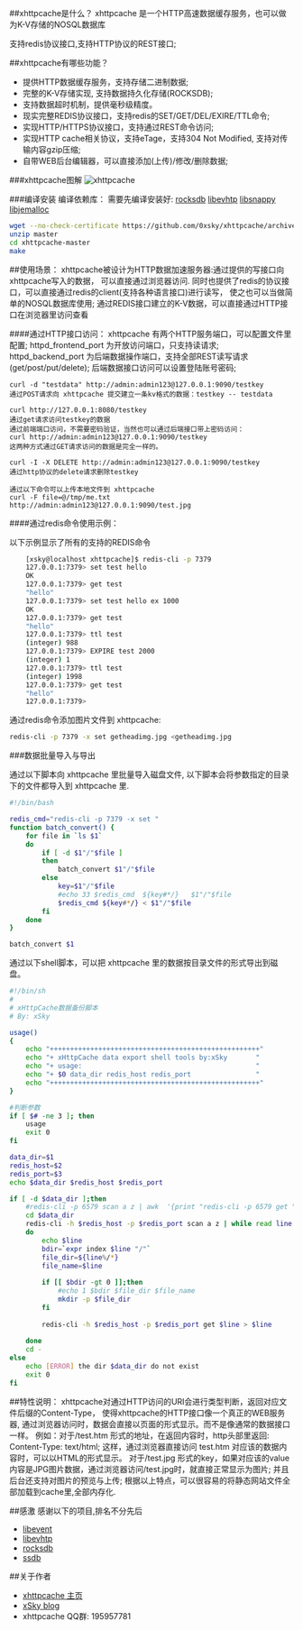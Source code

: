 
##xhttpcache是什么？
xhttpcache 是一个HTTP高速数据缓存服务，也可以做为K-V存储的NOSQL数据库

支持redis协议接口,支持HTTP协议的REST接口;

##xhttpcache有哪些功能？
* 提供HTTP数据缓存服务，支持存储二进制数据; 
* 完整的K-V存储实现,  支持数据持久化存储(ROCKSDB); 
* 支持数据超时机制，提供毫秒级精度。
* 现实完整REDIS协议接口，支持redis的SET/GET/DEL/EXIRE/TTL命令;
* 实现HTTP/HTTPS协议接口，支持通过REST命令访问;
* 实现HTTP cache相关协议，支持eTage，支持304 Not Modified, 支持对传输内容gzip压缩;
* 自带WEB后台编辑器，可以直接添加(上传)/修改/删除数据;
    
###xhttpcache图解
![xhttpcache](http://xhttpcache.0xsky.com/images/plans.png)


###编译安装
编译依赖库：
需要先编译安装好:
  [rocksdb](https://github.com/facebook/rocksdb)
  [libevhtp](https://github.com/ellzey/libevhtp)
  [libsnappy](https://github.com/google/snappy)
  [libjemalloc](http://jemalloc.net/)
  
```bash
wget --no-check-certificate https://github.com/0xsky/xhttpcache/archive/master.zip
unzip master
cd xhttpcache-master
make
``` 

##使用场景：
xhttpcache被设计为HTTP数据加速服务器:通过提供的写接口向xhttpcache写入的数据，
可以直接通过浏览器访问.
同时也提供了redis的协议接口，可以直接通过redis的client(支持各种语言接口)进行读写，
使之也可以当做简单的NOSQL数据库使用;
通过REDIS接口建立的K-V数据，可以直接通过HTTP接口在浏览器里访问查看
    
####通过HTTP接口访问：
xhttpcache 有两个HTTP服务端口，可以配置文件里配置;
httpd_frontend_port 为开放访问端口，只支持读请求;
httpd_backend_port  为后端数据操作端口，支持全部REST读写请求(get/post/put/delete);
后端数据接口访问可以设置登陆账号密码;

    curl -d "testdata" http://admin:admin123@127.0.0.1:9090/testkey
    通过POST请求向 xhttpcache 提交建立一条kv格式的数据：testkey -- testdata
    
    curl http://127.0.0.1:8080/testkey
    通过get请求访问testkey的数据
    通过前端端口访问，不需要密码验证，当然也可以通过后端接口带上密码访问：
    curl http://admin:admin123@127.0.0.1:9090/testkey
    这两种方式通过GET请求访问的数据是完全一样的。
    
    curl -I -X DELETE http://admin:admin123@127.0.0.1:9090/testkey
    通过http协议的delete请求删除testkey
    
    通过以下命令可以上传本地文件到 xhttpcache
    curl -F file=@/tmp/me.txt http://admin:admin123@127.0.0.1:9090/test.jpg
    
####通过redis命令使用示例：

以下示例显示了所有的支持的REDIS命令
```bash
    [xsky@localhost xhttpcache]$ redis-cli -p 7379
    127.0.0.1:7379> set test hello 
    OK
    127.0.0.1:7379> get test
    "hello"
    127.0.0.1:7379> set test hello ex 1000
    OK
    127.0.0.1:7379> get test
    "hello"
    127.0.0.1:7379> ttl test
    (integer) 988
    127.0.0.1:7379> EXPIRE test 2000
    (integer) 1
    127.0.0.1:7379> ttl test
    (integer) 1998
    127.0.0.1:7379> get test
    "hello"
    127.0.0.1:7379> 
```

通过redis命令添加图片文件到 xhttpcache:
```bash
redis-cli -p 7379 -x set getheadimg.jpg <getheadimg.jpg
```

###数据批量导入与导出

通过以下脚本向 xhttpcache 里批量导入磁盘文件,
以下脚本会将参数指定的目录下的文件都导入到 xhttpcache 里.

```bash
#!/bin/bash

redis_cmd="redis-cli -p 7379 -x set "
function batch_convert() {
    for file in `ls $1`
    do
        if [ -d $1"/"$file ]
        then
            batch_convert $1"/"$file
        else
            key=$1"/"$file       
            #echo 33 $redis_cmd  ${key#*/}   $1"/"$file
            $redis_cmd ${key#*/} < $1"/"$file
        fi
    done
}

batch_convert $1

```

通过以下shell脚本，可以把 xhttpcache 里的数据按目录文件的形式导出到磁盘。
```bash
#!/bin/sh
# 
# xHttpCache数据备份脚本
# By: xSky

usage()
{
    echo "++++++++++++++++++++++++++++++++++++++++++++++++++++" 
    echo "+ xHttpCache data export shell tools by:xSky       " 
    echo "+ usage:                                           " 
    echo "+ $0 data_dir redis_host redis_port                " 
    echo "++++++++++++++++++++++++++++++++++++++++++++++++++++" 
}

#判断参数
if [ $# -ne 3 ]; then
    usage
    exit 0
fi

data_dir=$1
redis_host=$2
redis_port=$3
echo $data_dir $redis_host $redis_port

if [ -d $data_dir ];then
    #redis-cli -p 6579 scan a z | awk  '{print "redis-cli -p 6579 get "$0 " >"$0}'|sh
    cd $data_dir
    redis-cli -h $redis_host -p $redis_port scan a z | while read line
    do
        echo $line 
        bdir=`expr index $line "/"`
        file_dir=${line%/*}
        file_name=$line
        
        if [[ $bdir -gt 0 ]];then
            #echo 1 $bdir $file_dir $file_name
            mkdir -p $file_dir
        fi
        
        redis-cli -h $redis_host -p $redis_port get $line > $line
    
    done
    cd -
else
    echo [ERROR] the dir $data_dir do not exist
    exit 0
fi


```

    
##特性说明：
    xhttpcache对通过HTTP访问的URI会进行类型判断，返回对应文件后缀的Content-Type，
    使得xhttpcache的HTTP接口像一个真正的WEB服务器,
    通过浏览器访问时，数据会直接以页面的形式显示。而不是像通常的数据接口一样。
    例如：对于/test.htm 形式的地址，在返回内容时，http头部里返回: Content-Type: text/html;
    这样，通过浏览器直接访问 test.htm 对应该的数据内容时，可以以HTML的形式显示。
    对于/test.jpg 形式的key，如果对应该的value内容是JPG图片数据，通过浏览器访问/test.jpg时，就直接正常显示为图片;
    并且后台还支持对图片的预览与上传;
    根据以上特点，可以很容易的将静态网站文件全部加载到cache里,全部内存化.

##感激
感谢以下的项目,排名不分先后

* [libevent](http://libevent.org/) 
* [libevhtp](https://github.com/ellzey/libevhtp)
* [rocksdb](http://rocksdb.org/)
* [ssdb](http://ssdb.io/)


##关于作者
* [xhttpcache 主页](http://xhttpcache.0xsky.com/)
* [xSky blog](http://www.0xsky.com/) 
* xhttpcache QQ群: 195957781
